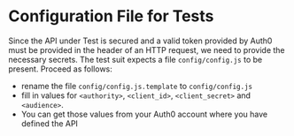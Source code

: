 # Configuration File for Tests

Since the API under Test is secured and a valid token provided by Auth0 must be provided in the header of an HTTP request, we need to provide the necessary secrets. The test suit expects a file `config/config.js` to be present. Proceed as follows:

* rename the file `config/config.js.template` to `config/config.js`
* fill in values for `<authority>`, `<client_id>`, `<client_secret>` and `<audience>`.
* You can get those values from your Auth0 account where you have defined the API
